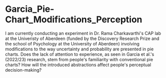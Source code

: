 # Garcia_Pie-Chart_Modifications_Perception
I am currently conducting an experiment in Dr. Rama Charkavarthi's CAP lab at the Univeristy of Aberdeen (funded by the Discovery Research Prize and the school of Psychology at the University of Aberdeen) involving modifications to the way uncertainty and probability are presented in pie charts. Does the lack of attention to experience, as seen in Garcia et al.'s (2022/23) research, stem from people's familiarity with conventional pie charts? How will the introduced abstractions affect people's perceptual decision-making?
